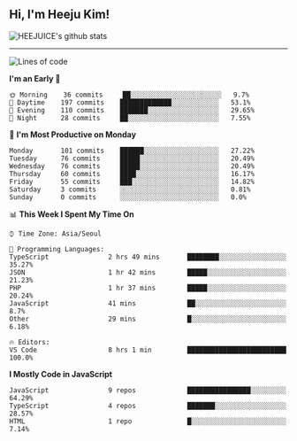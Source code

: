 ## Hi, I'm Heeju Kim!

![HEEJUICE's github stats](https://github-readme-stats.vercel.app/api?username=HEEJUICE&show_icons=true)

---
<!--START_SECTION:waka-->
![Lines of code](https://img.shields.io/badge/From%20Hello%20World%20I%27ve%20Written-19.6%20million%20lines%20of%20code-blue)

**I'm an Early 🐤** 

```text
🌞 Morning    36 commits     ██░░░░░░░░░░░░░░░░░░░░░░░   9.7% 
🌆 Daytime    197 commits    █████████████░░░░░░░░░░░░   53.1% 
🌃 Evening    110 commits    ███████░░░░░░░░░░░░░░░░░░   29.65% 
🌙 Night      28 commits     ██░░░░░░░░░░░░░░░░░░░░░░░   7.55%

```
📅 **I'm Most Productive on Monday** 

```text
Monday       101 commits    ██████░░░░░░░░░░░░░░░░░░░   27.22% 
Tuesday      76 commits     █████░░░░░░░░░░░░░░░░░░░░   20.49% 
Wednesday    76 commits     █████░░░░░░░░░░░░░░░░░░░░   20.49% 
Thursday     60 commits     ████░░░░░░░░░░░░░░░░░░░░░   16.17% 
Friday       55 commits     ███░░░░░░░░░░░░░░░░░░░░░░   14.82% 
Saturday     3 commits      ░░░░░░░░░░░░░░░░░░░░░░░░░   0.81% 
Sunday       0 commits      ░░░░░░░░░░░░░░░░░░░░░░░░░   0.0%

```


📊 **This Week I Spent My Time On** 

```text
⌚︎ Time Zone: Asia/Seoul

💬 Programming Languages: 
TypeScript               2 hrs 49 mins       ████████░░░░░░░░░░░░░░░░░   35.27% 
JSON                     1 hr 42 mins        █████░░░░░░░░░░░░░░░░░░░░   21.23% 
PHP                      1 hr 37 mins        █████░░░░░░░░░░░░░░░░░░░░   20.24% 
JavaScript               41 mins             ██░░░░░░░░░░░░░░░░░░░░░░░   8.7% 
Other                    29 mins             █░░░░░░░░░░░░░░░░░░░░░░░░   6.18%

🔥 Editors: 
VS Code                  8 hrs 1 min         █████████████████████████   100.0%

```

**I Mostly Code in JavaScript** 

```text
JavaScript               9 repos             ████████████████░░░░░░░░░   64.29% 
TypeScript               4 repos             ███████░░░░░░░░░░░░░░░░░░   28.57% 
HTML                     1 repo              █░░░░░░░░░░░░░░░░░░░░░░░░   7.14%

```



<!--END_SECTION:waka-->
